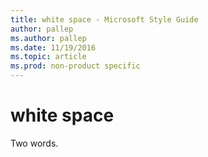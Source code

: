 ```yaml
---
title: white space - Microsoft Style Guide
author: pallep
ms.author: pallep
ms.date: 11/19/2016
ms.topic: article
ms.prod: non-product specific
---
```


# white space

Two words.

